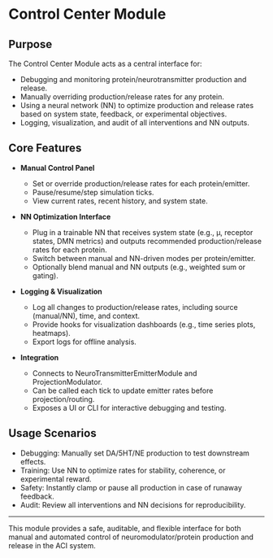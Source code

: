# Control Center Module

## Purpose

The Control Center Module acts as a central interface for:
- Debugging and monitoring protein/neurotransmitter production and release.
- Manually overriding production/release rates for any protein.
- Using a neural network (NN) to optimize production and release rates based on system state, feedback, or experimental objectives.
- Logging, visualization, and audit of all interventions and NN outputs.

## Core Features

- **Manual Control Panel**
  - Set or override production/release rates for each protein/emitter.
  - Pause/resume/step simulation ticks.
  - View current rates, recent history, and system state.

- **NN Optimization Interface**
  - Plug in a trainable NN that receives system state (e.g., μ, receptor states, DMN metrics) and outputs recommended production/release rates for each protein.
  - Switch between manual and NN-driven modes per protein/emitter.
  - Optionally blend manual and NN outputs (e.g., weighted sum or gating).

- **Logging & Visualization**
  - Log all changes to production/release rates, including source (manual/NN), time, and context.
  - Provide hooks for visualization dashboards (e.g., time series plots, heatmaps).
  - Export logs for offline analysis.

- **Integration**
  - Connects to NeuroTransmitterEmitterModule and ProjectionModulator.
  - Can be called each tick to update emitter rates before projection/routing.
  - Exposes a UI or CLI for interactive debugging and testing.

## Usage Scenarios

- Debugging: Manually set DA/5HT/NE production to test downstream effects.
- Training: Use NN to optimize rates for stability, coherence, or experimental reward.
- Safety: Instantly clamp or pause all production in case of runaway feedback.
- Audit: Review all interventions and NN decisions for reproducibility.

---

This module provides a safe, auditable, and flexible interface for both manual and automated control of neuromodulator/protein production and release in the ACI system.

